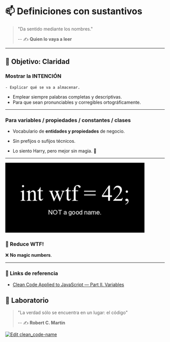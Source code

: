# 📫 Definiciones con sustantivos

> "Da sentido mediante los nombres."
>
> -- ✍️ **Quien lo vaya a leer**

---

## 🌄 Objetivo: Claridad

### Mostrar la INTENCIÓN

    - Explicar qué se va a almacenar.

- Emplear siempre palabras completas y descriptivas.
- Para que sean pronunciables y corregibles ortográficamente.

---


### Para variables / propiedades / constantes / clases

- Vocabulario de **entidades y propiedades** de negocio.

- Sin prefijos o sufijos técnicos.

- Lo siento Harry, pero mejor sin magia. 🧙


---

![wtf-naming](./assets/naming.png)

### 🔮 Reduce WTF!

❌ **No magic numbers**.

---

### 🔗 Links de referencia

- [Clean Code Applied to JavaScript — Part II. Variables](https://dev.to/carlillo/clean-code-applied-to-javascript-part-ii-variables-pc)


## 📝 Laboratorio

> "La verdad sólo se encuentra en un lugar: el código"
>
> -- ✍️ **Robert C. Martin**

[![Edit clean_code-name](https://codesandbox.io/static/img/play-codesandbox.svg)](https://codesandbox.io/s/cleancode-names-9r32n?fontsize=14&hidenavigation=1&theme=dark)
